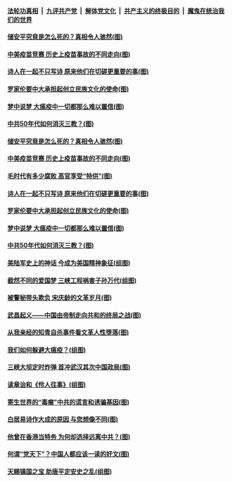 

####  [法轮功真相](../../../../basic/blob/master/README.md?t=04020530) &nbsp;|&nbsp; [九评共产党](../../../../9ping.md/blob/master/README.md?t=04020530) &nbsp;|&nbsp; [解体党文化](../../../../jtdwh.md/blob/master/README.md?t=04020530)  &nbsp;|&nbsp; [共产主义的终极目的](../../../../gczydzjmd.md/blob/master/README.md?t=04020530) &nbsp;|&nbsp; [魔鬼在统治我们的世界](../../../../mgztzwmdsj.md/blob/master/README.md?t=04020530) 

#### [储安平究竟是怎么死的？真相令人骇然(图)](../pages/p6/927013.md?t=04020530) 

#### [中美疫苗竞赛 历史上疫苗事故的不同走向(图)](../pages/p6/928120.md?t=04020530) 

#### [诗人在一起不只写诗 原来他们在切磋更重要的事(图)](../pages/p6/927316.md?t=04020530) 

#### [罗家伦要中大承担起创立民族文化的使命(图)](../pages/p6/927266.md?t=04020530) 

#### [梦中说梦 大瘟疫中一切都那么难以置信(图)](../pages/p6/928079.md?t=04020530) 

#### [中共50年代如何消灭三教？(图)](../pages/p6/927595.md?t=04020530) 

#### [储安平究竟是怎么死的？真相令人骇然(图)](../pages/p6/927013.md?t=04020530) 

#### [中美疫苗竞赛 历史上疫苗事故的不同走向(图)](../pages/p6/928120.md?t=04020530) 

#### [毛时代有多少腐败 高官享受“特供”(图)](../pages/p6/927846.md?t=04020530) 

#### [诗人在一起不只写诗 原来他们在切磋更重要的事(图)](../pages/p6/927316.md?t=04020530) 

#### [罗家伦要中大承担起创立民族文化的使命(图)](../pages/p6/927266.md?t=04020530) 

#### [梦中说梦 大瘟疫中一切都那么难以置信(图)](../pages/p6/928079.md?t=04020530) 

#### [中共50年代如何消灭三教？(图)](../pages/p6/927595.md?t=04020530) 

#### [美陆军史上的神话 今成为美国精神象征(组图)](../pages/p6/919613.md?t=04020530) 

#### [截然不同的爱国梦 三峡工程祸害子孙万代(组图)](../pages/p6/927244.md?t=04020530) 

#### [被警秘带头欺负 宋庆龄的文革岁月(图)](../pages/p6/927325.md?t=04020530) 

#### [武昌起义——中国由帝制走向共和的终局之战(图)](../pages/p6/927406.md?t=04020530) 

#### [从我亲经的知青自杀事件看文革人性堕落(图)](../pages/p6/927505.md?t=04020530) 

#### [我们如何躲避大瘟疫？(组图)](../pages/p6/927748.md?t=04020530) 

#### [三峡大坝定时炸弹 首冲武汉其次中国政局(图)](../pages/p6/927243.md?t=04020530) 

#### [读章诒和《伶人往事》(组图)](../pages/p6/927074.md?t=04020530) 

#### [寄生世界的“毒瘤”中共的谎言和诱骗基因(图)](../pages/p6/927034.md?t=04020530) 

#### [白居易诗作大成的原因 与您想像不同(图)](../pages/p6/927315.md?t=04020530) 

#### [他曾在香港当特务 为何却选择远离中共？(图)](../pages/p6/927267.md?t=04020530) 

#### [何谓“党天下”？中国人都应该一读的好文(图)](../pages/p6/927041.md?t=04020530) 

#### [天赐镇国之宝 助唐平定安史之乱(组图)](../pages/p6/927076.md?t=04020530) 

